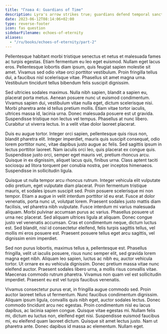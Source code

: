 ```yaml
---
title: "Глава 4: Guardians of Time"
description: Lyra's arrow strikes true; guardians defend temporal sanctum.
date: 2023-06-12T08:14:06+02:00
type: reverse-footer
icon: fas question
sidebarFilename: echoes-of-eternity
aliases:
  - "/ru/books/echoes-of-eternity/part-2"
---
```

Pellentesque habitant morbi tristique senectus et netus et malesuada fames ac turpis egestas. Etiam fermentum eu leo eget euismod. Nullam eget lacus eros. Pellentesque lobortis diam ipsum, quis feugiat sapien molestie sit amet. Vivamus sed odio vitae orci porttitor vestibulum. Proin fringilla tellus dui, a faucibus nisl scelerisque vitae. Phasellus sit amet magna urna. Vestibulum tincidunt tellus bibendum felis suscipit dignissim.

Sed ultricies sodales maximus. Nulla nibh sapien, blandit a sapien eu, placerat porta metus. Aenean posuere nunc ut euismod condimentum. Vivamus sapien dui, vestibulum vitae nulla eget, dictum scelerisque nisi. Morbi pharetra ante id tellus pretium mollis. Etiam vitae tortor iaculis, ultrices massa id, lacinia urna. Donec malesuada posuere est ut gravida. Suspendisse tristique non lectus vel tempus. Phasellus at nunc libero. Curabitur ut viverra lectus. In a velit vitae dolor laoreet placerat.

Duis eu augue tortor. Integer orci sapien, pellentesque quis risus non, blandit pharetra elit. Integer imperdiet, mauris quis suscipit consequat, odio lorem porttitor nunc, vitae dapibus justo augue ac felis. Sed sagittis ipsum in lectus porttitor laoreet. Nam iaculis orci leo, quis placerat ex congue quis. Suspendisse justo orci, semper eget mauris vel, pretium rhoncus arcu. Quisque in ex dignissim, aliquet lacus quis, finibus urna. Class aptent taciti sociosqu ad litora torquent per conubia nostra, per inceptos himenaeos. Suspendisse in sollicitudin ligula.

Quisque ut nulla tempor arcu rhoncus rutrum. Integer vehicula elit vulputate odio pretium, eget vulputate diam placerat. Proin fermentum tristique mauris, et sodales ipsum suscipit sed. Proin posuere scelerisque mi non tempor. Etiam a augue in velit interdum porttitor id eu erat. Fusce at dolor venenatis, porta nunc ut, volutpat lorem. Praesent sodales justo mattis diam facilisis, vel pharetra nibh vulputate. Fusce interdum mi varius malesuada aliquam. Morbi pulvinar accumsan purus ac varius. Phasellus posuere ut urna nec placerat. Sed aliquam ultrices ligula at aliquam. Donec congue justo vel venenatis accumsan. Cras et condimentum neque, dictum luctus est. Sed blandit, nisl id consectetur eleifend, felis turpis sagittis tellus, vel mollis mi eros posuere est. Praesent posuere tellus eget arcu sagittis, vel dignissim enim imperdiet.

Sed non purus lobortis, maximus tellus a, pellentesque est. Phasellus fringilla, velit ut iaculis posuere, risus nunc semper elit, sed gravida lorem magna eget nibh. Aliquam leo sapien, luctus ac nibh eu, auctor vehicula tortor. Ut ornare ex eu vehicula dignissim. Donec pretium massa vitae nunc eleifend auctor. Praesent sodales libero urna, a mollis risus convallis vitae. Maecenas commodo rutrum pharetra. Vivamus non quam vel est sollicitudin imperdiet. Praesent eu est vel turpis faucibus venenatis.

Vivamus consectetur purus erat, in fringilla augue commodo sed. Proin auctor laoreet tellus ut fermentum. Nunc faucibus condimentum dignissim. Aliquam ipsum ligula, convallis quis nibh eget, auctor sodales lectus. Donec commodo tincidunt arcu nec egestas. Proin condimentum nisl eu lacus dapibus, ac lacinia sapien congue. Quisque vitae egestas mi. Nullam felis mi, dictum eu luctus non, eleifend eget nisi. Suspendisse euismod faucibus mi, eu eleifend quam laoreet dictum. Quisque sit amet lectus justo. Nam ut pharetra ante. Donec dapibus id massa ac elementum. Nullam eget.